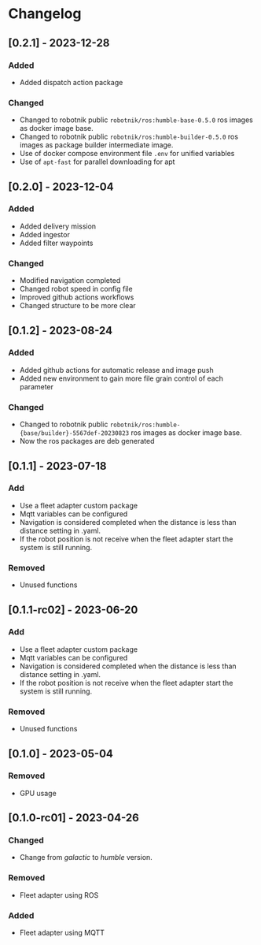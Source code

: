 # Changelog

## [0.2.1] - 2023-12-28

### Added
- Added dispatch action package

### Changed
- Changed to robotnik public `robotnik/ros:humble-base-0.5.0` ros images as docker image base.
- Changed to robotnik public `robotnik/ros:humble-builder-0.5.0` ros images as package builder intermediate image.
- Use of docker compose environment file `.env` for unified variables
- Use of `apt-fast` for parallel downloading for apt

## [0.2.0] - 2023-12-04

### Added
- Added delivery mission
- Added ingestor
- Added filter waypoints

### Changed
- Modified navigation completed
- Changed robot speed in config file
- Improved github actions workflows
- Changed structure to be more clear 


## [0.1.2] - 2023-08-24

### Added

- Added github actions for automatic release and image push
- Added new environment to gain more file grain control of each parameter

### Changed
- Changed to robotnik public `robotnik/ros:humble-{base/builder}-5567def-20230823` ros images as docker image base.
- Now the ros packages are deb generated


## [0.1.1] - 2023-07-18

### Add

- Use a fleet adapter custom package
- Mqtt variables can be configured
- Navigation is considered completed when the distance is less than distance setting in .yaml.
- If the robot position is not receive when the fleet adapter start the system is still running.

### Removed 

- Unused functions

## [0.1.1-rc02] - 2023-06-20

### Add

- Use a fleet adapter custom package
- Mqtt variables can be configured
- Navigation is considered completed when the distance is less than distance setting in .yaml.
- If the robot position is not receive when the fleet adapter start the system is still running.

### Removed 

- Unused functions

## [0.1.0] - 2023-05-04

### Removed

- GPU usage

## [0.1.0-rc01]  -  2023-04-26

### Changed 

-  Change from *galactic* to *humble* version.

### Removed

- Fleet adapter using ROS

### Added 

- Fleet adapter using MQTT
